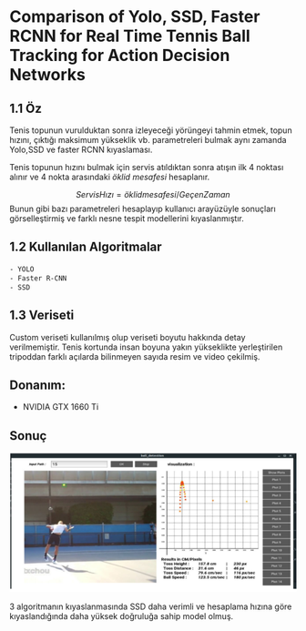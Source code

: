 # Comparison of Yolo, SSD, Faster RCNN for Real Time Tennis Ball Tracking for Action Decision Networks

## 1.1  Öz
Tenis topunun vurulduktan sonra izleyeceği yörüngeyi tahmin etmek, topun hızını, çıktığı maksimum yükseklik vb. parametreleri bulmak aynı zamanda Yolo,SSD ve faster RCNN kıyaslaması.

Tenis topunun hızını bulmak için servis atıldıktan sonra atışın ilk 4 noktası alınır ve 4 nokta arasındaki *öklid mesafesi* hesaplanır.


$$ ServisHızı=   {öklidmesafesi / GeçenZaman}$$
Bunun gibi bazı parametreleri hesaplayıp kullanıcı arayüzüyle sonuçları görselleştirmiş ve farklı nesne tespit modellerini kıyaslanmıştır.
## 1.2 Kullanılan Algoritmalar
	- YOLO
	- Faster R-CNN
	- SSD

## 1.3 Veriseti
Custom veriseti kullanılmış olup veriseti boyutu hakkında detay verilmemiştir. Tenis kortunda insan boyuna yakın yükseklikte yerleştirilen tripoddan farklı açılarda bilinmeyen sayıda resim ve video çekilmiş.


## Donanım:
- NVIDIA GTX 1660 Ti

## Sonuç
![image](/imgs/tennis_ball_tracking_result.png)

3 algoritmanın kıyaslanmasında SSD daha verimli ve hesaplama hızına göre kıyaslandığında daha yüksek doğruluğa sahip model olmuş.
